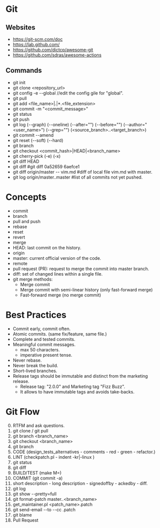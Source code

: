 # Git
## Websites
* <https://git-scm.com/doc>
* <https://lab.github.com/>
* <https://github.com/dictcp/awesome-git>
* <https://github.com/sdras/awesome-actions>

## Commands
* git init
* git clone <repository_url>
* git config -e --global //edit the config gile for "global".
* git pull
* git add <file_name>|.|*.<file_extension>
* git commit -m "<commit_message>"
* git status
* git push
* git log (--graph) (--oneline) (--after="<date>") (--before="<date>") (--author="<user_name>") (--grep="<message>") (<source_branch>..<target_branch>)
* git commit --amend
* git reset (--soft) (--hard) <commit>
* git branch <branch-name>
* git checkout <commit_hash>|HEAD|<branch_name>
* git cherry-pick (-e) (-x)
* git diff HEAD
* git diff <commit> <commit> #git diff 0a52659 6aefce1 
* git diff origin/master -- vim.md #diff of local file vim.md with master.
* git log origin/master..master #list of all commits not yet pushed.

# Concepts

* commit
* branch
* pull and push
* rebase
* reset
* revert
* merge
* HEAD: last commit on the history.
* origin
* master: current official version of the code.
* remote
* pull request (PR): request to merge the commit into master branch.
* diff: set of changed lines within a single file.
* git merge methods:
	- Merge commit
	- Merge commit with semi-linear history (only fast-forward merge)
	- Fast-forward merge (no merge commit)


# Best Practices

* Commit early, commit often.
* Atomic commits. (same fix/feature, same file.)
* Complete and tested commits.
* Meaningful commit messages.
	* max 50 characters.
	* imperative present tense.
* Never rebase.
* Never break the build.
* Short-lived branches.
* Release tags should be immutable and distinct from the marketing release.
	* Release tag: "2.0.0" and Marketing tag "Fizz Buzz".
	* It allows to have immutable tags and avoids take-backs.

# Git Flow
0. RTFM and ask questions.
0. git clone / git pull
1. git branch <branch_name>
2. git checkout <branch_name>
3. git branch
4. CODE (design_tests_alternatives - comments - red - green - refactor.)
5. LINT (checkpatch.pl - indent -kr|-linux <file>)
6. git status
7. git diff
8. BUILD/TEST (make M=<path>)
9. COMMIT (git commit -a)
10. short description - long description - signedoffby - ackedby - diff.
11. git log
12. git show --pretty=full
13. git format-patch master..<branch_name>
14. get_maintainer.pl <patch_name>.patch
15. git send-email --to <email> --cc <email> <patch>.patch
16. git blame <file>
17. Pull Request


